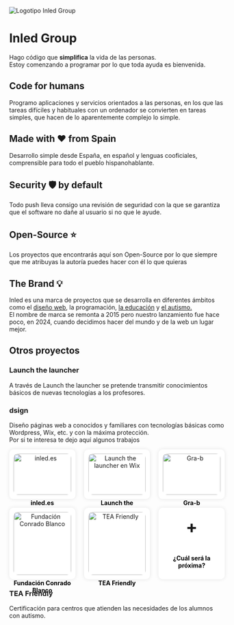 ![Logotipo Inled Group](https://inled.es/wp-content/uploads/2024/11/inled-logo-full-300x169.png)
# Inled Group
Hago código que **simplifica** la vida de las personas.  
Estoy comenzando a programar por lo que toda ayuda es bienvenida.  

## Code for humans
Programo aplicaciones y servicios orientados a las personas, en los que las tareas difíciles y habituales con un ordenador se convierten en tareas simples, que hacen de lo aparentemente complejo lo simple.  

## Made with ❤️ from Spain
Desarrollo simple desde España, en español y lenguas cooficiales, comprensible para todo el pueblo hispanohablante.

## Security 🛡️ by default
Todo push lleva consigo una revisión de seguridad con la que se garantiza que el software no dañe al usuario si no que le ayude.

## Open-Source ⭐
Los proyectos que encontrarás aquí son Open-Source por lo que siempre que me atribuyas la autoría puedes hacer con él lo que quieras

## The Brand 💡
Inled es una marca de proyectos que se desarrolla en diferentes ámbitos como el [diseño web](https://inled.es/dsign), la programación, [la educación](https://inled.es/ltl) y [el autismo.](teafriendly.es)  
El nombre de marca se remonta a 2015 pero nuestro lanzamiento fue hace poco, en 2024, cuando decidimos hacer del mundo y de la web un lugar mejor.

## Otros proyectos
### Launch the launcher
A través de Launch the launcher se pretende transmitir conocimientos básicos de nuevas tecnologías a los profesores.  

### dsign
Diseño páginas web a conocidos y familiares con tecnologías básicas como Wordpress, Wix, etc. y con la máxima protección.  
Por si te interesa te dejo aquí algunos trabajos
<html lang="es">
<head>
    <meta charset="UTF-8">
    <style>
        .bold {
        color: black;
        }
        .grid-container {
            display: grid;
            grid-template-columns: repeat(3, 1fr);
            gap: 20px;
            max-width: 900px;
            text-align: center;
        }
        .grid-item {
            background-color: white;
            padding: 10px;
            border-radius: 10px;
            box-shadow: 0 0 10px rgba(0, 0, 0, 0.1);
            transition: transform 0.3s ease, box-shadow 0.3s ease;
        }
        .grid-item:hover {
            transform: scale(1.05);
            box-shadow: 0 0 15px rgba(0, 0, 0, 0.2);
        }
        .grid-item img {
            width: 100%;
            border-radius: 10px;
        }
        .grid-item p {
            font-weight: bold;
            margin-top: 10px;
        }
        .plus {
            font-size: 40px;
            font-weight: bold;
        }
        .grid-item a {
            text-decoration: none;
            color: inherit;
            display: block;
        }
    </style>
</head>
<body>
    <div class="grid-container">
        <div class="grid-item">
            <a href="https://inled.es" target="_blank">
                <img src="https://inled.es/wp-content/uploads/2024/12/inled.es-en-dsign.gif" alt="inled.es">
                <p class="bold">inled.es</p>
            </a>
        </div>
        <div class="grid-item">
            <a href="https://launchthelauncher.wixsite.com/index" target="_blank">
                <img src="https://inled.es/wp-content/uploads/2024/11/launchthelauncher.gif" alt="Launch the launcher en Wix">
                <p class="bold">Launch the launcher en Wix</p>
            </a>
        </div>
        <div class="grid-item">
            <a href="https://hellogra-b.wixsite.com/website" target="_blank">
                <img src="https://inled.es/wp-content/uploads/2024/12/gra-b-en-dsign-inled.gif" alt="Gra-b">
                <p class="bold">Gra-b</p>
            </a>
        </div>
        <div class="grid-item">
            <a href="https://fundacionconradoblanco.com/" target="_blank">
                <img src="https://inled.es/wp-content/uploads/2025/01/fundacionwebinled.es_.gif" alt="Fundación Conrado Blanco">
                <p class="bold">Fundación Conrado Blanco</p>
            </a>
        </div>
        <div class="grid-item">
            <a href="https://teafriendly.es" target="_blank">
                <img src="https://inled.es/wp-content/uploads/2025/01/teafriendlyinled.es_.gif" alt="TEA Friendly">
                <p class="bold">TEA Friendly</p>
            </a>
        </div>
        <div class="grid-item">
            <p class="plus">+</p>
            <p class="bold">¿Cuál será la próxima?</p>
        </div>
    </div>
</body>
</html>

### TEA Friendly
Certificación para centros que atienden las necesidades de los alumnos con autismo.
